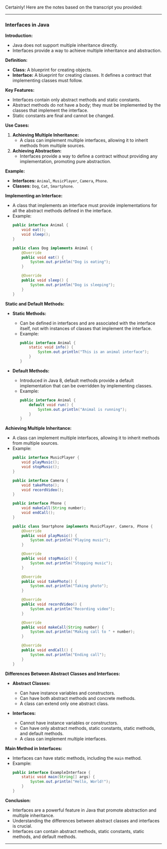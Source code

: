 Certainly! Here are the notes based on the transcript you provided:

---

### **Interfaces in Java**


**Introduction:**
- Java does not support multiple inheritance directly.
- Interfaces provide a way to achieve multiple inheritance and abstraction.

**Definition:**
- **Class:** A blueprint for creating objects.
- **Interface:** A blueprint for creating classes. It defines a contract that implementing classes must follow.

**Key Features:**
- Interfaces contain only abstract methods and static constants.
- Abstract methods do not have a body; they must be implemented by the classes that implement the interface.
- Static constants are final and cannot be changed.

**Use Cases:**
1. **Achieving Multiple Inheritance:**
   - A class can implement multiple interfaces, allowing it to inherit methods from multiple sources.
2. **Achieving Abstraction:**
   - Interfaces provide a way to define a contract without providing any implementation, promoting pure abstraction.

**Example:**
- **Interfaces:** `Animal`, `MusicPlayer`, `Camera`, `Phone`.
- **Classes:** `Dog`, `Cat`, `Smartphone`.

**Implementing an Interface:**
- A class that implements an interface must provide implementations for all the abstract methods defined in the interface.
- Example:
  ```java
  public interface Animal {
      void eat();
      void sleep();
  }

  public class Dog implements Animal {
      @Override
      public void eat() {
          System.out.println("Dog is eating");
      }

      @Override
      public void sleep() {
          System.out.println("Dog is sleeping");
      }
  }
  ```

**Static and Default Methods:**
- **Static Methods:**
  - Can be defined in interfaces and are associated with the interface itself, not with instances of classes that implement the interface.
  - Example:
    ```java
    public interface Animal {
        static void info() {
            System.out.println("This is an animal interface");
        }
    }
    ```

- **Default Methods:**
  - Introduced in Java 8, default methods provide a default implementation that can be overridden by implementing classes.
  - Example:
    ```java
    public interface Animal {
        default void run() {
            System.out.println("Animal is running");
        }
    }
    ```

**Achieving Multiple Inheritance:**
- A class can implement multiple interfaces, allowing it to inherit methods from multiple sources.
- Example:
  ```java
  public interface MusicPlayer {
      void playMusic();
      void stopMusic();
  }

  public interface Camera {
      void takePhoto();
      void recordVideo();
  }

  public interface Phone {
      void makeCall(String number);
      void endCall();
  }

  public class Smartphone implements MusicPlayer, Camera, Phone {
      @Override
      public void playMusic() {
          System.out.println("Playing music");
      }

      @Override
      public void stopMusic() {
          System.out.println("Stopping music");
      }

      @Override
      public void takePhoto() {
          System.out.println("Taking photo");
      }

      @Override
      public void recordVideo() {
          System.out.println("Recording video");
      }

      @Override
      public void makeCall(String number) {
          System.out.println("Making call to " + number);
      }

      @Override
      public void endCall() {
          System.out.println("Ending call");
      }
  }
  ```

**Differences Between Abstract Classes and Interfaces:**
- **Abstract Classes:**
  - Can have instance variables and constructors.
  - Can have both abstract methods and concrete methods.
  - A class can extend only one abstract class.

- **Interfaces:**
  - Cannot have instance variables or constructors.
  - Can have only abstract methods, static constants, static methods, and default methods.
  - A class can implement multiple interfaces.

**Main Method in Interfaces:**
- Interfaces can have static methods, including the `main` method.
- Example:
  ```java
  public interface ExampleInterface {
      static void main(String[] args) {
          System.out.println("Hello, World!");
      }
  }
  ```

**Conclusion:**
- Interfaces are a powerful feature in Java that promote abstraction and multiple inheritance.
- Understanding the differences between abstract classes and interfaces is crucial.
- Interfaces can contain abstract methods, static constants, static methods, and default methods.

---